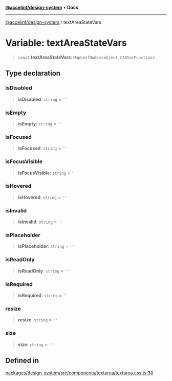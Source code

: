 [**@accelint/design-system**](../README.md) • **Docs**

***

[@accelint/design-system](../README.md) / textAreaStateVars

# Variable: textAreaStateVars

> `const` **textAreaStateVars**: `MapLeafNodes`\<`object`, `CSSVarFunction`\>

## Type declaration

### isDisabled

> **isDisabled**: `string` = `''`

### isEmpty

> **isEmpty**: `string` = `''`

### isFocused

> **isFocused**: `string` = `''`

### isFocusVisible

> **isFocusVisible**: `string` = `''`

### isHovered

> **isHovered**: `string` = `''`

### isInvalid

> **isInvalid**: `string` = `''`

### isPlaceholder

> **isPlaceholder**: `string` = `''`

### isReadOnly

> **isReadOnly**: `string` = `''`

### isRequired

> **isRequired**: `string` = `''`

### resize

> **resize**: `string` = `''`

### size

> **size**: `string` = `''`

## Defined in

[packages/design-system/src/components/textarea/textarea.css.ts:30](https://github.com/gohypergiant/standard-toolkit/blob/258694cea8ed8bbd956b3cf5da47c2c9debcf127/packages/design-system/src/components/textarea/textarea.css.ts#L30)
